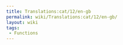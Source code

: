 ```yaml
---
title: Translations:cat/12/en-gb
permalink: wiki/Translations:cat/12/en-gb/
layout: wiki
tags:
 - Functions
---
```



